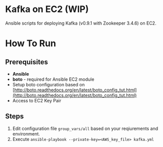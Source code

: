 # Kafka on EC2 (WIP)

Ansible scripts for deploying Kafka (v0.9.1 with Zookeeper 3.4.6) on EC2.

# How To Run

## Prerequisites

* **Ansible**
* **boto** - required for Ansible EC2 module
* Setup boto configuration based on [http://boto.readthedocs.org/en/latest/boto_config_tut.html](http://boto.readthedocs.org/en/latest/boto_config_tut.html)
* Access to EC2 Key Pair

## Steps

1. Edit configuration file ```group_vars/all``` based on your reqiurements and environment.
2. Execute ```ansible-playbook --private-key=<AWS_key_file> kafka.yml```